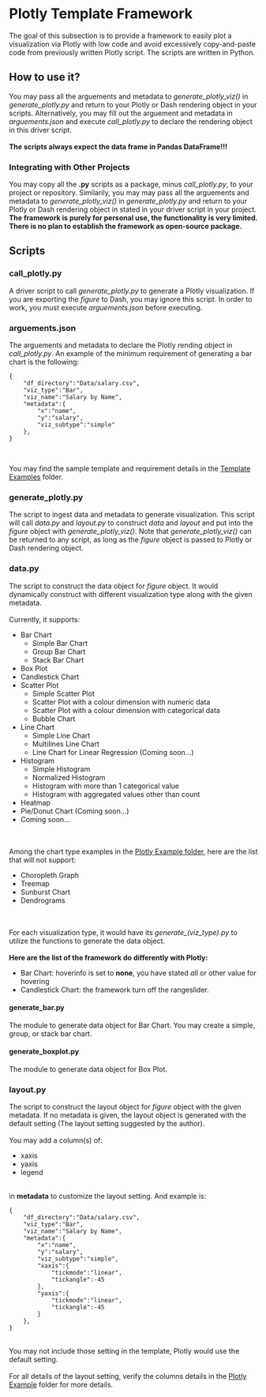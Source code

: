 # Plotly Template Framework
The goal of this subsection is to provide a framework to easily plot a visualization via Plotly with low code and avoid excessively copy-and-paste code from previously written Plotly script. The scripts are written in Python.

## How to use it?
You may pass all the arguements and metadata to <i>generate_plotly_viz()</i> in <i>generate_plotly.py</i> and return to your Plotly or Dash rendering object in your scripts. Alternatively, you may fill out the arguement and metadata in <i>arguements.json</i> and execute <i>call_plotly.py</i> to declare the rendering object in this driver script.
<br><br>
<b>The scripts always expect the data frame in Pandas DataFrame!!!</b>

### Integrating with Other Projects
You may copy all the <b>.py</b> scripts as a package, minus <i>call_plotly.py</i>, to your project or repository. Similarily, you may may pass all the arguements and metadata to <i>generate_plotly_viz()</i> in <i>generate_plotly.py</i> and return to your Plotly or Dash rendering object in stated in your driver script in your project. <b>The framework is purely for personal use, the functionality is very limited. There is no plan to establish the framework as open-source package.</b>

## Scripts
### call_plotly.py
A driver script to call <i>generate_plotly.py</i> to generate a Plotly visualization. If you are exporting the <i>figure</i> to Dash, you may ignore this script. In order to work, you must execute <i>arguements.json</i> before executing.

### arguements.json
The arguements and metadata to declare the Plotly rending object in <i>call_plotly.py</i>. An example of the minimum requirement of generating a bar chart is the following:

```
{
	"df_directory":"Data/salary.csv", 
	"viz_type":"Bar", 
	"viz_name":"Salary by Name",
	"metadata":{
		"x":"name", 
		"y":"salary", 
		"viz_subtype":"simple"
	},
}
```

<br>

You may find the sample template and requirement details in the [Template Examples](/TemplateExamples) folder.

### generate_plotly.py
The script to ingest data and metadata to generate visualization. This script will call <i>data.py</i> and <i>layout.py</i> to construct <i>data</i> and <i>layout</i> and put into the <i>figure</i> object with <i>generate_plotly_viz()</i>. Note that <i>generate_plotly_viz()</i> can be returned to any script, as long as the <i>figure</i> object is passed to Plotly or Dash rendering object.

### data.py
The script to construct the data object for <i>figure</i> object. It would dynamically construct with different visualization type along with the given metadata.
<br><br>
Currently, it supports:
<ul>
	<li>Bar Chart 
		<ul>
			<li>Simple Bar Chart</li>
			<li>Group Bar Chart</li>
			<li>Stack Bar Chart</li>
		</ul>
	</li>
	<li>Box Plot</li>
	<li>Candlestick Chart</li>
	<li>Scatter Plot
		<ul>
			<li>Simple Scatter Plot</li>
			<li>Scatter Plot with a colour dimension with numeric data</li>
			<li>Scatter Plot with a colour dimension with categorical data</li>
			<li>Bubble Chart</li>
		</ul></li>
	<li>Line Chart
		<ul>
			<li>Simple Line Chart</li>
			<li>Multilines Line Chart</li>
			<li>Line Chart for Linear Regression (Coming soon...)</li>
		</ul></li>
	<li>Histogram
		<ul>
			<li>Simple Histogram</li>
			<li>Normalized Histogram</li>
			<li>Histogram with more than 1 categorical value</li>
			<li>Histogram with aggregated values other than count</li>
		</ul></li>
	<li>Heatmap</li>
	<li>Pie/Donut Chart (Coming soon...)</li>
	<li>Coming soon...</li>
</ul>

<br><br>
Among the chart type examples in the [Plotly Example folder](../PlotlyExample), here are the list that will not support:
<ul>
	<li>Choropleth Graph</li>
	<li>Treemap</li>
	<li>Sunburst Chart</li>
	<li>Dendrograms</li>
</ul> 
<br><br>
For each visualization type, it would have its <i>generate_(viz_type).py</i> to utilize the functions to generate the data object.
<br><br>
<b>Here are the list of the framework do differently with Plotly:</b>
<ul>
	<li>Bar Chart: hoverinfo is set to <b>none</b>, you have stated <i>all</i> or other value for hovering</li>
	<li>Candlestick Chart: the framework turn off the rangeslider.</li>
</ul>

#### generate_bar.py
The module to generate data object for Bar Chart. You may create a simple, group, or stack bar chart.

#### generate_boxplot.py
The module to generate data object for Box Plot.


### layout.py
The script to construct the layout object for <i>figure</i> object with the given metadata. If no metadata is given, the layout object is generated with the default setting (The layout setting suggested by the author).
<br><br>
You may add a column(s) of:
<ul>
	<li>xaxis</li>
	<li>yaxis</li>
	<li>legend</li>
</ul>

<br>
in <b>metadata</b> to customize the layout setting. And example is:

```
{
	"df_directory":"Data/salary.csv", 
	"viz_type":"Bar", 
	"viz_name":"Salary by Name",
	"metadata":{
		"x":"name", 
		"y":"salary", 
		"viz_subtype":"simple",
		"xaxis":{
			"tickmode":"linear",
			"tickangle":-45
		},
		"yaxis":{
			"tickmode":"linear",
			"tickangle":-45
		}
	},
}
```
<br>
You may not include those setting in the template, Plotly would use the default setting.
<br><br>
For all details of the layout setting, verify the columns details in the <a href=https://github.com/jacquessham/DashExamples/tree/master/PlotlyExample>Plotly Example</a> folder for more details. 